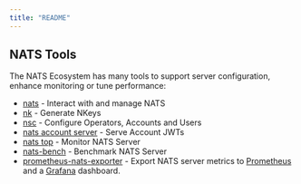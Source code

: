 ```yaml
---
title: "README"
---
```

## NATS Tools

The NATS Ecosystem has many tools to support server configuration, enhance monitoring or tune performance:

- [nats](nats_tools/natscli) - Interact with and manage NATS
- [nk](nats_tools/nk) - Generate NKeys
- [nsc](nats_tools/nsc/README) - Configure Operators, Accounts and Users
- [nats account server](nats_tools/nas/README) - Serve Account JWTs
- [nats top](nats_tools/nats_top/README) - Monitor NATS Server
- [nats-bench](nats_tools/natsbench) - Benchmark NATS Server
- [prometheus-nats-exporter](https://github.com/nats-io/prometheus-nats-exporter) - Export NATS server metrics to [Prometheus](https://prometheus.io/) and a [Grafana](https://grafana.com) dashboard.

